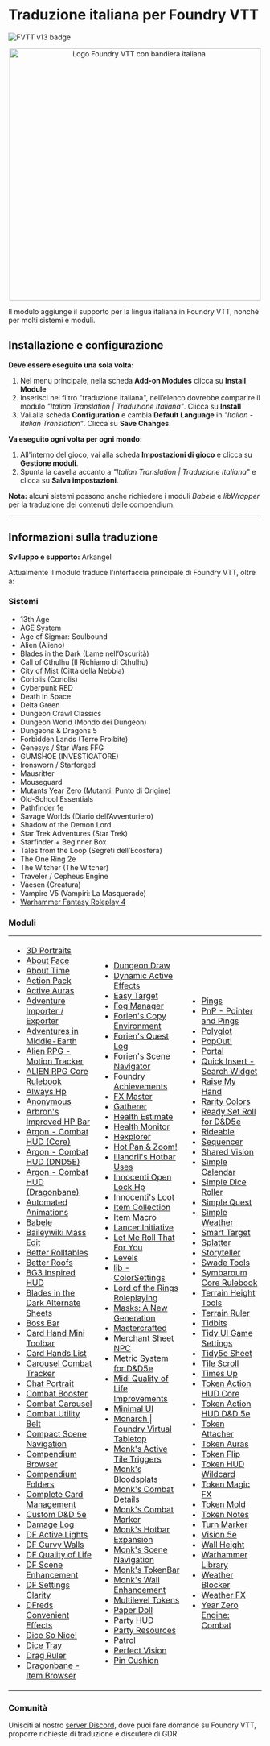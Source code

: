 <h1>Traduzione italiana per Foundry VTT</h1>

<p>
  <img src="https://img.shields.io/badge/FVTT-v13-brightgreen" alt="FVTT v13 badge">
</p>

<p style="text-align: center;">
  <img src="https://raw.githubusercontent.com/arkangel85/FoundryVTT-italian/refs/heads/main/it-IT/logo.png" alt="Logo Foundry VTT con bandiera italiana" style="width: 500px;">
</p>

<p>
  Il modulo aggiunge il supporto per la lingua italiana in Foundry VTT, nonché per molti sistemi e moduli.
</p>

<h2>Installazione e configurazione</h2>

<p><strong>Deve essere eseguito una sola volta:</strong></p>

<ol>
  <li>Nel menu principale, nella scheda <strong>Add-on Modules</strong> clicca su <strong>Install Module</strong></li>
  <li>Inserisci nel filtro "traduzione italiana", nell’elenco dovrebbe comparire il modulo <em>"Italian Translation | Traduzione Italiana"</em>. Clicca su <strong>Install</strong></li>
  <li>Vai alla scheda <strong>Configuration</strong> e cambia <strong>Default Language</strong> in <em>"Italian - Italian Translation"</em>. Clicca su <strong>Save Changes</strong>.</li>
</ol>

<p><strong>Va eseguito ogni volta per ogni mondo:</strong></p>

<ol>
  <li>All'interno del gioco, vai alla scheda <strong>Impostazioni di gioco</strong> e clicca su <strong>Gestione moduli</strong>.</li>
  <li>Spunta la casella accanto a <em>"Italian Translation | Traduzione Italiana"</em> e clicca su <strong>Salva impostazioni</strong>.</li>
</ol>

<p><strong>Nota:</strong> alcuni sistemi possono anche richiedere i moduli <em>Babele</em> e <em>libWrapper</em> per la traduzione dei contenuti delle compendium.</p>

<hr>

<h2>Informazioni sulla traduzione</h2>

<p><strong>Sviluppo e supporto:</strong> Arkangel</p>

<p>Attualmente il modulo traduce l'interfaccia principale di Foundry VTT, oltre a:</p>

<h3>Sistemi</h3>
<ul>
  <li>13th Age</li>
  <li>AGE System</li>
  <li>Age of Sigmar: Soulbound</li>
  <li>Alien (Alieno)</li>
  <li>Blades in the Dark (Lame nell’Oscurità)</li>
  <li>Call of Cthulhu (Il Richiamo di Cthulhu)</li>
  <li>City of Mist (Città della Nebbia)</li>
  <li>Coriolis (Coriolis)</li>
  <li>Cyberpunk RED</li>
  <li>Death in Space</li>
  <li>Delta Green</li>
  <li>Dungeon Crawl Classics</li>
  <li>Dungeon World (Mondo dei Dungeon)</li>
  <li>Dungeons & Dragons 5</li>
  <li>Forbidden Lands (Terre Proibite)</li>
  <li>Genesys / Star Wars FFG</li>
  <li>GUMSHOE (INVESTIGATORE)</li>
  <li>Ironsworn / Starforged</li>
  <li>Mausritter</li>
  <li>Mouseguard</li>
  <li>Mutants Year Zero (Mutanti. Punto di Origine)</li>
  <li>Old-School Essentials</li>
  <li>Pathfinder 1e</li>
  <li>Savage Worlds (Diario dell’Avventuriero)</li>
  <li>Shadow of the Demon Lord</li>
  <li>Star Trek Adventures (Star Trek)</li>
  <li>Starfinder + Beginner Box</li>
  <li>Tales from the Loop (Segreti dell’Ecosfera)</li>
  <li>The One Ring 2e</li>
  <li>The Witcher (The Witcher)</li>
  <li>Traveler / Cepheus Engine</li>
  <li>Vaesen (Creatura)</li>
  <li>Vampire V5 (Vampiri: La Masquerade)</li>
  <li><a href="#">Warhammer Fantasy Roleplay 4</a></li>
</ul>

<h3>Moduli</h3>

<table>
  <tr>
    <td>

- [3D Portraits](https://foundryvtt.com/packages/three-actor-portrait)  
- [About Face](https://foundryvtt.com/packages/about-face)  
- [About Time](https://foundryvtt.com/packages/about-time)  
- [Action Pack](https://foundryvtt.com/packages/action-pack)  
- [Active Auras](https://foundryvtt.com/packages/ActiveAuras)  
- [Adventure Importer / Exporter](https://foundryvtt.com/packages/adventure-import-export)  
- [Adventures in Middle-Earth](https://foundryvtt.com/packages/aime)  
- [Alien RPG - Motion Tracker](https://foundryvtt.com/packages/motion_tracker)  
- [ALIEN RPG Core Rulebook](https://foundryvtt.com/packages/alienrpg-corerules)  
- [Always Hp](https://foundryvtt.com/packages/always-hp)  
- [Anonymous](https://foundryvtt.com/packages/anonymous)  
- [Arbron's Improved HP Bar](https://foundryvtt.com/packages/arbron-hp-bar)  
- [Argon - Combat HUD (Core)](https://foundryvtt.com/packages/enhancedcombathud)  
- [Argon - Combat HUD (DND5E)](https://foundryvtt.com/packages/enhancedcombathud-dnd5e)  
- [Argon - Combat HUD (Dragonbane)](https://foundryvtt.com/packages/enhancedcombathud-dragonbane)  
- [Automated Animations](https://foundryvtt.com/packages/autoanimations)  
- [Babele](https://foundryvtt.com/packages/babele)  
- [Baileywiki Mass Edit](https://foundryvtt.com/packages/multi-token-edit)  
- [Better Rolltables](https://foundryvtt.com/packages/better-rolltables/)  
- [Better Roofs](https://foundryvtt.com/packages/betterroofs)  
- [BG3 Inspired HUD](https://foundryvtt.com/packages/bg3-inspired-hotbar)  
- [Blades in the Dark Alternate Sheets](https://foundryvtt.com/packages/bitd-alternate-sheets)  
- [Boss Bar](https://foundryvtt.com/packages/bossbar)  
- [Card Hand Mini Toolbar](https://foundryvtt.com/packages/hand-mini-bar)  
- [Card Hands List](https://foundryvtt.com/packages/hand-mini-bar)  
- [Carousel Combat Tracker](https://foundryvtt.com/packages/combat-tracker-dock)  
- [Chat Portrait](https://foundryvtt.com/packages/chat-portrait)  
- [Combat Booster](https://foundryvtt.com/packages/combatbooster)  
- [Combat Carousel](https://foundryvtt.com/packages/combat-carousel)  
- [Combat Utility Belt](https://foundryvtt.com/packages/combat-utility-belt)  
- [Compact Scene Navigation](https://foundryvtt.com/packages/compact-scene-navigation)  
- [Compendium Browser](https://foundryvtt.com/packages/compendium-browser)  
- [Compendium Folders](https://foundryvtt.com/packages/compendium-folders)  
- [Complete Card Management](https://foundryvtt.com/packages/complete-card-management)  
- [Custom D&D 5e](https://foundryvtt.com/packages/custom-dnd5e)  
- [Damage Log](https://foundryvtt.com/packages/damage-log)  
- [DF Active Lights](https://foundryvtt.com/packages/df-active-lights)  
- [DF Curvy Walls](https://foundryvtt.com/packages/df-curvy-walls)  
- [DF Quality of Life](https://foundryvtt.com/packages/df-qol)  
- [DF Scene Enhancement](https://foundryvtt.com/packages/df-scene-enhance/)  
- [DF Settings Clarity](https://foundryvtt.com/packages/df-settings-clarity)  
- [DFreds Convenient Effects](https://foundryvtt.com/packages/dfreds-convenient-effects)  
- [Dice So Nice!](https://foundryvtt.com/packages/dice-so-nice)  
- [Dice Tray](https://foundryvtt.com/packages/dice-calculator)  
- [Drag Ruler](https://foundryvtt.com/packages/drag-ruler)  
- [Dragonbane - Item Browser](https://foundryvtt.com/packages/dragonbane-item-browser)  

</td>
<td>

- [Dungeon Draw](https://foundryvtt.com/packages/dungeon-draw)  
- [Dynamic Active Effects](https://foundryvtt.com/packages/dynamic-active-effects)  
- [Easy Target](https://foundryvtt.com/packages/easy-target)  
- [Fog Manager](https://foundryvtt.com/packages/fog-manager)  
- [Forien's Copy Environment](https://foundryvtt.com/packages/foriens-copy-environment)  
- [Forien's Quest Log](https://foundryvtt.com/packages/foriens-quest-log)  
- [Forien's Scene Navigator](https://foundryvtt.com/packages/foriens-scene-navigator)  
- [Foundry Achievements](https://foundryvtt.com/packages/foundry-achievements)  
- [FX Master](https://foundryvtt.com/packages/fx-master)  
- [Gatherer](https://foundryvtt.com/packages/gatherer)  
- [Health Estimate](https://foundryvtt.com/packages/healthEstimate)  
- [Health Monitor](https://foundryvtt.com/packages/health-monitor)  
- [Hexplorer](https://foundryvtt.com/packages/hexplorer)  
- [Hot Pan & Zoom!](https://foundryvtt.com/packages/hot-pan-zoom)  
- [Illandril's Hotbar Uses](https://foundryvtt.com/packages/illandrils-hotbar-uses)  
- [Innocenti Open Lock Hp](https://foundryvtt.com/packages/innocenti-openlock)  
- [Innocenti's Loot](https://foundryvtt.com/packages/innocenti-loot)  
- [Item Collection](https://foundryvtt.com/packages/itemcollection)  
- [Item Macro](https://foundryvtt.com/packages/itemacro)  
- [Lancer Initiative](https://foundryvtt.com/packages/lancer-initiative)  
- [Let Me Roll That For You](https://foundryvtt.com/packages/lmrtfy)  
- [Levels](https://foundryvtt.com/packages/levels)  
- [lib - ColorSettings](https://foundryvtt.com/packages/colorsettings)  
- [Lord of the Rings Roleplaying](https://foundryvtt.com/packages/lotr5e)  
- [Masks: A New Generation](https://foundryvtt.com/packages/masks-newgeneration-sheets)  
- [Mastercrafted](https://foundryvtt.com/packages/mastercrafted)  
- [Merchant Sheet NPC](https://foundryvtt.com/packages/merchantsheetnpc)  
- [Metric System for D&D5e](https://foundryvtt.com/packages/metric-system-dnd5e)  
- [Midi Quality of Life Improvements](https://foundryvtt.com/packages/midi-qol)  
- [Minimal UI](https://foundryvtt.com/packages/minimal-ui)  
- [Monarch | Foundry Virtual Tabletop](https://foundryvtt.com/packages/monarch)  
- [Monk's Active Tile Triggers](https://foundryvtt.com/packages/monks-active-tiles)  
- [Monk's Bloodsplats](https://foundryvtt.com/packages/monks-bloodsplats)  
- [Monk's Combat Details](https://foundryvtt.com/packages/monks-combat-details)  
- [Monk's Combat Marker](https://foundryvtt.com/packages/monks-combat-marker)  
- [Monk's Hotbar Expansion](https://foundryvtt.com/packages/monks-hotbar-expansion)  
- [Monk's Scene Navigation](https://foundryvtt.com/packages/monks-scene-navigation)  
- [Monk's TokenBar](https://foundryvtt.com/packages/monks-tokenbar)  
- [Monk's Wall Enhancement](https://foundryvtt.com/packages/monks-wall-enhancement)  
- [Multilevel Tokens](https://foundryvtt.com/packages/multilevel-tokens/)  
- [Paper Doll](https://foundryvtt.com/packages/fvtt-paper-doll-ui)  
- [Party HUD](https://foundryvtt.com/packages/party-monitor-dock)  
- [Party Resources](https://foundryvtt.com/packages/fvtt-party-resources)  
- [Patrol](https://foundryvtt.com/packages/patrol)  
- [Perfect Vision](https://foundryvtt.com/packages/perfect-vision)  
- [Pin Cushion](https://foundryvtt.com/packages/pin-cushion)  

</td>
<td>

- [Pings](https://foundryvtt.com/packages/pings/)  
- [PnP - Pointer and Pings](https://foundryvtt.com/packages/pointer)   
- [Polyglot](https://foundryvtt.com/packages/polyglot)  
- [PopOut!](https://foundryvtt.com/packages/popout)  
- [Portal](https://foundryvtt.com/packages/portal)  
- [Quick Insert - Search Widget](https://foundryvtt.com/packages/quick-insert)  
- [Raise My Hand](https://foundryvtt.com/packages/raise-my-hand)  
- [Rarity Colors](https://foundryvtt.com/packages/rarity-colors)  
- [Ready Set Roll for D&D5e](https://foundryvtt.com/packages/rarity-colors)  
- [Rideable](https://foundryvtt.com/packages/rideable)  
- [Sequencer](https://foundryvtt.com/packages/sequencer)  
- [Shared Vision](https://foundryvtt.com/packages/shared-vision)  
- [Simple Calendar](https://foundryvtt.com/packages/simple-calendar)  
- [Simple Dice Roller](https://foundryvtt.com/packages/simple-dice-roller)  
- [Simple Quest](https://foundryvtt.com/packages/simple-quest)  
- [Simple Weather](https://foundryvtt.com/packages/simple-weather)  
- [Smart Target](https://foundryvtt.com/packages/smarttarget)  
- [Splatter](https://foundryvtt.com/packages/splatter)  
- [Storyteller](https://foundryvtt.com/packages/storyteller)  
- [Swade Tools](https://foundryvtt.com/packages/swade-tools)  
- [Symbaroum Core Rulebook](https://foundryvtt.com/packages/symbaroum-corerules)  
- [Terrain Height Tools](https://foundryvtt.com/packages/terrain-height-tools)  
- [Terrain Ruler](https://foundryvtt.com/packages/terrain-ruler)  
- [Tidbits](https://foundryvtt.com/packages/tidbits)  
- [Tidy UI Game Settings](https://foundryvtt.com/packages/tidy-ui_game-settings)  
- [Tidy5e Sheet](https://foundryvtt.com/packages/tidy5e-sheet)  
- [Tile Scroll](https://foundryvtt.com/packages/tile-scroll)  
- [Times Up](https://foundryvtt.com/packages/times-up)  
- [Token Action HUD Core](https://foundryvtt.com/packages/token-action-hud-core)  
- [Token Action HUD D&D 5e](https://foundryvtt.com/packages/token-action-hud-dnd5e)  
- [Token Attacher](https://foundryvtt.com/packages/token-attacher/)  
- [Token Auras](https://foundryvtt.com/packages/token-auras)  
- [Token Flip](https://foundryvtt.com/packages/tokenflip)  
- [Token HUD Wildcard](https://foundryvtt.com/packages/token-hud-wildcard)  
- [Token Magic FX](https://foundryvtt.com/packages/tokenmagic/)  
- [Token Mold](https://foundryvtt.com/packages/token-mirror-button)  
- [Token Notes](https://foundryvtt.com/packages/token-notes)  
- [Turn Marker](https://foundryvtt.com/packages/turn-marker)  
- [Vision 5e](https://foundryvtt.com/packages/elevatedvision)  
- [Wall Height](https://foundryvtt.com/packages/wall-height)  
- [Warhammer Library](https://foundryvtt.com/packages/warhammer-lib)  
- [Weather Blocker](https://foundryvtt.com/packages/weather-blocker)  
- [Weather FX](https://foundryvtt.com/packages/weather-fx)  
- [Year Zero Engine: Combat](https://foundryvtt.com/packages/yze-combat)  

</td>
</tr>
</table>


<h3>Comunità</h3>
<p>
  Unisciti al nostro <a href="#">server Discord</a>, dove puoi fare domande su Foundry VTT, proporre richieste di traduzione e discutere di GDR.
</p>
